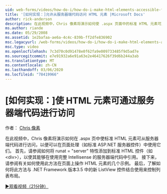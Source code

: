 ```yaml
---
uid: web-forms/videos/how-do-i/how-do-i-make-html-elements-accessible-from-server-side-code
title: '[如何实现：]允许从服务器端代码访问 HTML 元素 |Microsoft Docs'
author: rick-anderson
description: 在此视频中，Chris 像素将演示如何使 .aspx 页面中的标准 HTML 元素可从服务器端代码进行访问，以便可以在页面处理中使用它们 。
ms.author: riande
ms.date: 05/29/2008
ms.assetid: 1e2bafaa-ae6a-4c4c-839b-ff2dfe836902
msc.legacyurl: /web-forms/videos/how-do-i/how-do-i-make-html-elements-accessible-from-server-side-code
msc.type: video
ms.openlocfilehash: 7c3d70c0d91478e0f62fa9e009733485f9d5ad7e
ms.sourcegitcommit: e7e91932a6e91a63e2e46417626f39d6b244a3ab
ms.translationtype: MT
ms.contentlocale: zh-CN
ms.lasthandoff: 03/06/2020
ms.locfileid: "78419966"
---
```

# <a name="how-do-i-make-html-elements-accessible-from-server-side-code"></a>[如何实现：]使 HTML 元素可通过服务器端代码进行访问

作者： [Chris 像素](https://twitter.com/chrispels)

在此视频中，Chris 像素将演示如何在 .aspx 页中使标准 HTML 元素可从服务器端代码进行访问，以便可以在页面处理（如标准 ASP.NET 服务器控件）中使用它们。 首先，请参阅如何将 runat = "server" 特性添加到标准 HTML 控件（如 &lt;div&gt;），以使其能够在使用完整 Intellisense 的服务器端代码中引用。 接下来，请参阅有关如何使用此方法在页面上操作 HTML 元素的几个示例。 最后，了解如何将此方法与 .NET Framework 版本3.5 中的新 ListView 控件结合使用来控制列表布局。

[&#9654;观看视频（21分钟）](https://channel9.msdn.com/Blogs/ASP-NET-Site-Videos/how-do-i-make-html-elements-accessible-from-server-side-code)
